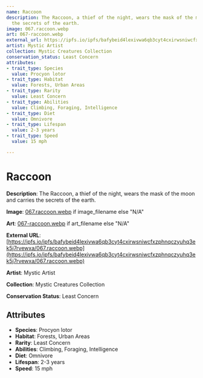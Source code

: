 ```yaml
---
name: Raccoon
description: The Raccoon, a thief of the night, wears the mask of the moon and carries
  the secrets of the earth.
image: 067.raccoon.webp
art: 067-raccoon.webp
external_url: https://ipfs.io/ipfs/bafybeid4lexivwa6qb3cyt4cxirwsniwcfxzphnqczyuhq3ek5j7rvewxa/067.raccoon.webp
artist: Mystic Artist
collection: Mystic Creatures Collection
conservation_status: Least Concern
attributes:
- trait_type: Species
  value: Procyon lotor
- trait_type: Habitat
  value: Forests, Urban Areas
- trait_type: Rarity
  value: Least Concern
- trait_type: Abilities
  value: Climbing, Foraging, Intelligence
- trait_type: Diet
  value: Omnivore
- trait_type: Lifespan
  value: 2-3 years
- trait_type: Speed
  value: 15 mph

---
```


# Raccoon

**Description**: The Raccoon, a thief of the night, wears the mask of the moon and carries the secrets of the earth.

**Image**: [067.raccoon.webp](./067.raccoon.webp) if image_filename else "N/A"

**Art**: [067-raccoon.webp](./067-raccoon.webp) if art_filename else "N/A"

**External URL**: [https://ipfs.io/ipfs/bafybeid4lexivwa6qb3cyt4cxirwsniwcfxzphnqczyuhq3ek5j7rvewxa/067.raccoon.webp](https://ipfs.io/ipfs/bafybeid4lexivwa6qb3cyt4cxirwsniwcfxzphnqczyuhq3ek5j7rvewxa/067.raccoon.webp)

**Artist**: Mystic Artist

**Collection**: Mystic Creatures Collection

**Conservation Status**: Least Concern

## Attributes
- **Species**: Procyon lotor
- **Habitat**: Forests, Urban Areas
- **Rarity**: Least Concern
- **Abilities**: Climbing, Foraging, Intelligence
- **Diet**: Omnivore
- **Lifespan**: 2-3 years
- **Speed**: 15 mph
